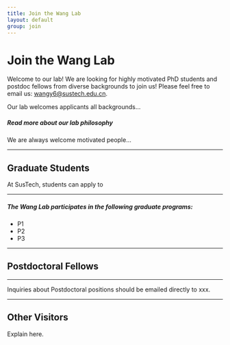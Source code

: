 ```yaml
---
title: Join the Wang Lab
layout: default
group: join
---
```


# Join the Wang Lab


Welcome to our lab! We are looking for highly motivated PhD students and postdoc fellows from diverse backgrounds to join us!
Please feel free to email us: wangy6@sustech.edu.cn.

Our lab welcomes applicants all backgrounds...

##### Read more about our lab philosophy

We are always welcome motivated people...

---
## Graduate Students

At SusTech, students can apply to 

---

##### The Wang Lab participates in the following graduate programs:

* P1
* P2
* P3

---

## Postdoctoral Fellows

---

Inquiries about Postdoctoral positions should be emailed directly to xxx.


---
## Other Visitors

Explain here.
